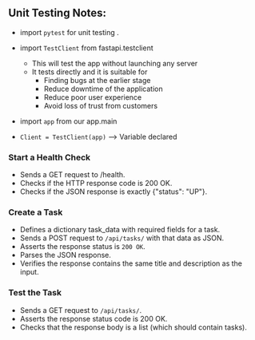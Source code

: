 ## Unit Testing Notes:

- import `pytest` for unit testing .
- import `TestClient` from fastapi.testclient
  - This will test the app without launching any server
  - It tests directly and it is suitable for
    - Finding bugs at the earlier stage
    - Reduce downtime of the application
    - Reduce poor user experience
    - Avoid loss of trust from customers
- import `app` from our app.main
  
- `Client = TestClient(app)` --> Variable declared
  
### Start a Health Check
- Sends a GET request to /health.
- Checks if the HTTP response code is 200 OK.
- Checks if the JSON response is exactly {"status": "UP"}.


### Create a Task
- Defines a dictionary task_data with required fields for a task.
- Sends a POST request to `/api/tasks/` with that data as JSON.
- Asserts the response status is `200 OK`.
- Parses the JSON response.
- Verifies the response contains the same title and description as the input.

### Test the Task
- Sends a GET request to  `/api/tasks/`.
- Asserts the response status code is 200 OK.
- Checks that the response body is a list (which should contain tasks).
